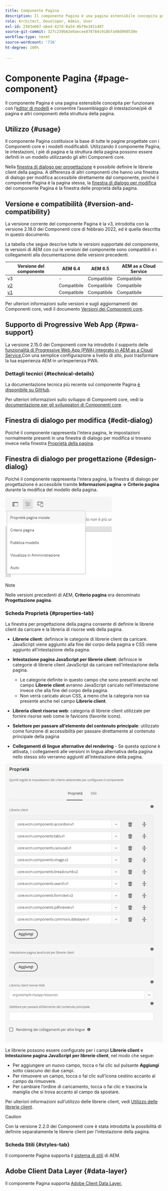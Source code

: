 ```yaml
---
title: Componente Pagina
description: Il componente Pagina è una pagina estensibile concepita per funzionare con l’editor di modelli e consentire l’assemblaggio di intestazione/piè di pagina e altri componenti della struttura della pagina.
role: Architect, Developer, Admin, User
exl-id: 2503e067-abed-427d-8a54-8b79e3451487
source-git-commit: 327c239b02e0aecee878784c918bfa98d960530e
workflow-type: tm+mt
source-wordcount: '716'
ht-degree: 100%

---
```


# Componente Pagina {#page-component}

Il componente Pagina è una pagina estensibile concepita per funzionare con l’[editor di modelli](https://experienceleague.adobe.com/docs/experience-manager-cloud-service/sites/authoring/features/templates.html?lang=it) e consentire l’assemblaggio di intestazione/piè di pagina e altri componenti della struttura della pagina.

## Utilizzo {#usage}

Il componente Pagina costituisce la base di tutte le pagine progettate con i Componenti core e i modelli modificabili. Utilizzando il componente Pagina, le intestazioni, i piè di pagina e la struttura della pagina possono essere definiti in un modello utilizzando gli altri Componenti core.

Nella [finestra di dialogo per progettazione](#design-dialog) è possibile definire le librerie client della pagina. A differenza di altri componenti che hanno una finestra di dialogo per modifica accessibile direttamente dal componente, poiché il componente Pagina è la pagina stessa, la [finestra di dialogo per modifica](#edit-dialog) del componente Pagina è la finestra delle proprietà della pagina.

## Versione e compatibilità {#version-and-compatibility}

La versione corrente del componente Pagina è la v3, introdotta con la versione 2.18.0 dei Componenti core di febbraio 2022, ed è quella descritta in questo documento.

La tabella che segue descrive tutte le versioni supportate del componente, le versioni di AEM con cui le versioni del componente sono compatibili e i collegamenti alla documentazione delle versioni precedenti.

| Versione del componente | AEM 6.4 | AEM 6.5 | AEM as a Cloud Service |
|---|---|---|---|
| v3 | - | Compatibile | Compatibile |
| [v2](v2/page.md) | Compatibile | Compatibile | Compatibile |
| [v1](v1/page-v1.md) | Compatibile | Compatibile | Compatibile |

Per ulteriori informazioni sulle versioni e sugli aggiornamenti dei Componenti core, vedi il documento [Versioni dei Componenti core](/help/versions.md).

## Supporto di Progressive Web App {#pwa-support}

La versione 2.15.0 dei Componenti core ha introdotto il supporto delle [funzionalità di Progressive Web App (PWA) integrato in AEM as a Cloud Service.](https://experienceleague.adobe.com/docs/experience-manager-cloud-service/sites/authoring/features/enable-pwa.html?lang=it)Con una semplice configurazione a livello di sito, puoi trasformare la tua esperienza AEM in un’esperienza PWA.

### Dettagli tecnici {#technical-details}

La documentazione tecnica più recente sul componente Pagina [è disponibile su GitHub](https://adobe.com/go/aem_cmp_tech_page_v3_it).

Per ulteriori informazioni sullo sviluppo di Componenti core, vedi la [documentazione per gli sviluppatori di Componenti core](/help/developing/overview.md).

## Finestra di dialogo per modifica {#edit-dialog}

Poiché il componente rappresenta l’intera pagina, le impostazioni normalmente presenti in una finestra di dialogo per modifica si trovano invece nella finestra [Proprietà della pagina](https://experienceleague.adobe.com/docs/experience-manager-cloud-service/sites/authoring/fundamentals/page-properties.html?lang=it).

## Finestra di dialogo per progettazione {#design-dialog}

Poiché il componente rappresenta l’intera pagina, la finestra di dialogo per progettazione è accessibile tramite **Informazioni pagina -> Criterio pagina** durante la modifica del modello della pagina.

![Criterio pagina](/help/assets/page-policy.png)

>[!NOTE]
>
>Nelle versioni precedenti di AEM, **Criterio pagina** era denominato **Progettazione pagina**.

### Scheda Proprietà {#properties-tab}

La finestra per progettazione della pagina consente di definire le librerie client da caricare e la libreria di risorse web della pagina.

* **Librerie client**: definisce le categorie di librerie client da caricare. JavaScript viene aggiunto alla fine del corpo della pagina e CSS viene aggiunto all’intestazione della pagina.
* **Intestazione pagina JavaScript per librerie client**: definisce le categorie di librerie client JavaScript da caricare nell’intestazione della pagina.
   * Le categorie definite in questo campo che sono presenti anche nel campo **Librerie client** avranno JavaScript caricato nell’intestazione invece che alla fine del corpo della pagina.
   * Non verrà caricato alcun CSS, a meno che la categoria non sia presente anche nel campo **Librerie client**.

* **Libreria client risorse web**: categoria di librerie client utilizzate per fornire risorse web come le favicons (favorite icons).

* **Selettore per passare all’elemento del contenuto principale**: utilizzato come funzione di accessibilità per passare direttamente al contenuto principale della pagina

* **Collegamenti di lingue alternative del rendering** - Se questa opzione è attivata, i collegamenti alle versioni in lingua alternativa della pagina nello stesso sito verranno aggiunti all’intestazione della pagina.

![Finestra di dialogo per progettazione del componente Pagina](/help/assets/page-design.png)

Le librerie possono essere configurate per i campi **Librerie client** e **Intestazione pagina JavaScript per librerie client**, nel modo che segue:

* Per aggiungere un nuovo campo, tocca o fai clic sul pulsante **Aggiungi** sotto ciascuno dei due campi.
* Per rimuovere un campo, tocca o fai clic sull’icona cestino accanto al campo da rimuovere.
* Per cambiare l’ordine di caricamento, tocca o fai clic e trascina la maniglia che si trova accanto al campo da spostare.

Per ulteriori informazioni sull’utilizzo delle librerie client, vedi [Utilizzo delle librerie client](https://experienceleague.adobe.com/docs/experience-manager-65/developing/introduction/clientlibs.html?lang=it).

>[!CAUTION]
>
>Con la versione 2.2.0 dei Componenti core è stata introdotta la possibilità di definire separatamente le librerie client per l’intestazione della pagina.

### Scheda Stili {#styles-tab}

Il componente Pagina supporta il [sistema di stili](/help/get-started/authoring.md#component-styling) di AEM.

## Adobe Client Data Layer {#data-layer}

Il componente Pagina supporta [Adobe Client Data Layer.](/help/developing/data-layer/overview.md)
